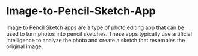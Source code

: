 # Image-to-Pencil-Sketch-App
 Image to Pencil Sketch apps are a type of photo editing app that can be used to turn photos into pencil sketches. These apps typically use artificial intelligence to analyze the photo and create a sketch that resembles the original image. 
